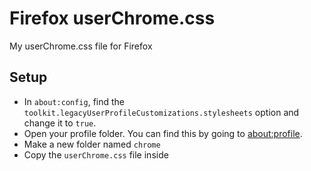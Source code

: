 # Firefox userChrome.css

My userChrome.css file for Firefox

## Setup

- In `about:config`, find the `toolkit.legacyUserProfileCustomizations.stylesheets` option and change it to `true`.
- Open your profile folder. You can find this by going to [about:profile](about:profile).
- Make a new folder named `chrome`
- Copy the `userChrome.css` file inside
